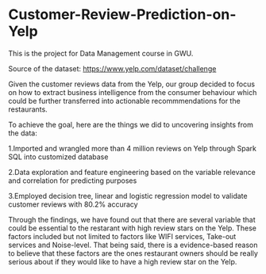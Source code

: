 # Customer-Review-Prediction-on-Yelp

This is the project for Data Management course in GWU.

Source of the dataset: https://www.yelp.com/dataset/challenge

Given the customer reviews data from the Yelp, our group decided to focus on how to extract business intelligence from the consumer behaviour which could be further transferred into actionable recommmendations for the restaurants.

To achieve the goal, here are the things we did to uncovering insights from the data:

1.Imported and wrangled more than 4 million reviews on Yelp through Spark SQL into customized database

2.Data exploration and feature engineering based on the variable relevance and correlation for predicting purposes

3.Employed decision tree, linear and logistic regression model to validate customer reviews with 80.2% accuracy

Through the findings, we have found out that there are several variable that could be essential to the restarant with high review stars on the Yelp. These factors included but not limited to factors like WIFI services, Take-out services and Noise-level. That being said, there is a evidence-based reason to believe that these factors are the ones restaurant owners should be really serious about if they would like to have a high review star on the Yelp.
